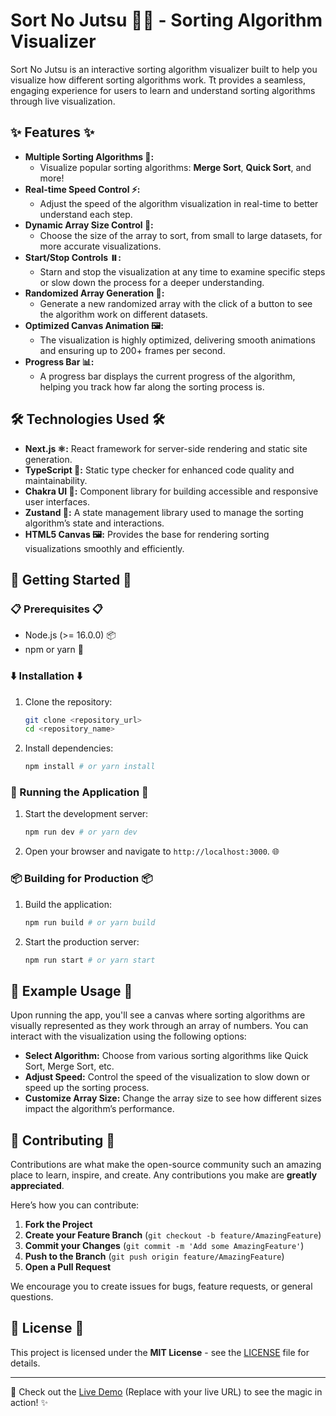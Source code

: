 # Sort No Jutsu 🧙‍♂️ - Sorting Algorithm Visualizer

Sort No Jutsu is an interactive sorting algorithm visualizer built to help you visualize how different sorting algorithms work. Tt provides a seamless, engaging experience for users to learn and understand sorting algorithms through live visualization.

## ✨ Features ✨

- **Multiple Sorting Algorithms 🧠:**
    - Visualize popular sorting algorithms: **Merge Sort**, **Quick Sort**, and more!
- **Real-time Speed Control ⚡️:**
    - Adjust the speed of the algorithm visualization in real-time to better understand each step.
- **Dynamic Array Size Control 📏:**
    - Choose the size of the array to sort, from small to large datasets, for more accurate visualizations.
- **Start/Stop Controls ⏸️:**
    - Starn and stop the visualization at any time to examine specific steps or slow down the process for a deeper understanding.
- **Randomized Array Generation 🔀:**
    - Generate a new randomized array with the click of a button to see the algorithm work on different datasets.
- **Optimized Canvas Animation 🖼️:**
    - The visualization is highly optimized, delivering smooth animations and ensuring up to 200+ frames per second.
- **Progress Bar 📊:**
    - A progress bar displays the current progress of the algorithm, helping you track how far along the sorting process is.

## 🛠️ Technologies Used 🛠️

- **Next.js ⚛️:** React framework for server-side rendering and static site generation.
- **TypeScript 📜:** Static type checker for enhanced code quality and maintainability.
- **Chakra UI 🎨:** Component library for building accessible and responsive user interfaces.
- **Zustand 🧠:** A state management library used to manage the sorting algorithm’s state and interactions.
- **HTML5 Canvas 🖼️:** Provides the base for rendering sorting visualizations smoothly and efficiently.

## 🚀 Getting Started 🚀

### 📋 Prerequisites 📋

- Node.js (>= 16.0.0) 📦
- npm or yarn 🧶

### ⬇️ Installation ⬇️

1. Clone the repository:

    ```bash
    git clone <repository_url>
    cd <repository_name>
    ```

2. Install dependencies:

    ```bash
    npm install # or yarn install
    ```

### 🏃 Running the Application 🏃

1. Start the development server:

    ```bash
    npm run dev # or yarn dev
    ```

2. Open your browser and navigate to `http://localhost:3000`. 🌐

### 📦 Building for Production 📦

1. Build the application:

    ```bash
    npm run build # or yarn build
    ```

2. Start the production server:

    ```bash
    npm run start # or yarn start
    ```

## 📝 Example Usage 📝

Upon running the app, you'll see a canvas where sorting algorithms are visually represented as they work through an array of numbers. You can interact with the visualization using the following options:

- **Select Algorithm:** Choose from various sorting algorithms like Quick Sort, Merge Sort, etc.
- **Adjust Speed:** Control the speed of the visualization to slow down or speed up the sorting process.
- **Customize Array Size:** Change the array size to see how different sizes impact the algorithm’s performance.

## 🤝 Contributing 🤝

Contributions are what make the open-source community such an amazing place to learn, inspire, and create. Any contributions you make are **greatly appreciated**.

Here’s how you can contribute:

1. **Fork the Project**
2. **Create your Feature Branch** (`git checkout -b feature/AmazingFeature`)
3. **Commit your Changes** (`git commit -m 'Add some AmazingFeature'`)
4. **Push to the Branch** (`git push origin feature/AmazingFeature`)
5. **Open a Pull Request**

We encourage you to create issues for bugs, feature requests, or general questions.

## 📄 License 📄

This project is licensed under the **MIT License** - see the [LICENSE](LICENSE) file for details.

---

🔗 Check out the [Live Demo](http://sortnojutsu.example.com) (Replace with your live URL) to see the magic in action! ✨
